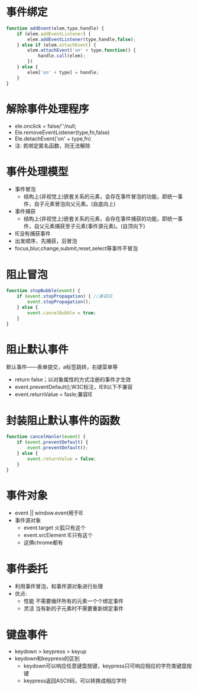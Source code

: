 # 事件绑定

```javascript
function addEvent(elem,type,handle) {
    if (elem.addEventListener) {
        elem.addEventListener(type,handle,false);
    } else if (elem.attachEvent) {
        elem.attachEvent('on' + type,function() {
            handle.call(elem);
        })
    } else {
        elem['on' + type] = handle;
    }
}
```

# 解除事件处理程序

- ele.onclick = false/''/null;
- Ele.removeEventListener(type,fn,false)
- Ele.detachEvent('on' + type,fn)
- 注: 若绑定匿名函数，则无法解除

# 事件处理模型

- 事件冒泡
  - 结构上(非视觉上)嵌套关系的元素，会存在事件冒泡的功能，即统一事件，自子元素冒泡向父元素。(自底向上)
- 事件捕获
  - 结构上(非视觉上)嵌套关系的元素，会存在事件捕获的功能，即统一事件，自父元素捕获至子元素(事件源元素)。(自顶向下)
- IE没有捕获事件
- 出发顺序，先捕获，后冒泡
- focus,blur,change,submit,reset,select等事件不冒泡

# 阻止冒泡

```javascript
function stopBubble(event) {
    if (event.stopPropagation) { //兼容IE
        event.stopPropagation();
    } else {
        event.cancelBubble = true;
    }
}
```

# 阻止默认事件

默认事件——表单提交，a标签跳转，右键菜单等

- return false；以对象属性的方式注册的事件才生效
- event.preventDefault();W3C标注，IE9以下不兼容
- event.returnValue = fasle;兼容IE

# 封装阻止默认事件的函数

```javascript
function cancelHanler(event) {
    if (event.preventDefault) {
        event.preventDefault();
    } else {
        event.returnValue = false;
    }
}
```

# 事件对象

- event || window.event用于IE
- 事件源对象
  - event.target 火狐只有这个
  - event.srcElement IE只有这个
  - 这俩chrome都有

# 事件委托

- 利用事件冒泡，和事件源对象进行处理
- 优点: 
  - 性能 不需要循环所有的元素一个个绑定事件
  - 灵活 当有新的子元素时不需要重新绑定事件

# 键盘事件

- keydown > keypress > keyup
- keydown和keypress的区别
  - keydown可以响应任意键盘按键，keypress只可响应相应的字符类键盘按键
  - keypress返回ASCII码，可以转换成相应字符

